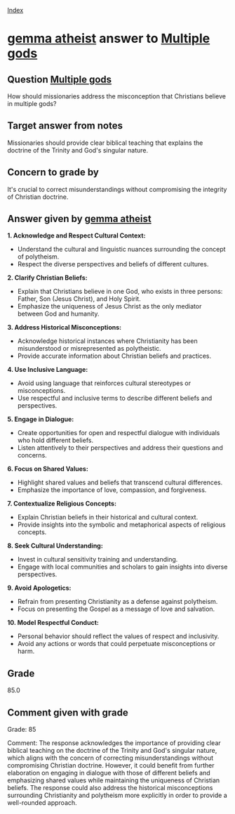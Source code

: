 
[Index](../../index.md)
# [gemma atheist](../../answering_models/gemma_atheist.md) answer to [Multiple gods](../../questions/Multiple_gods.md)

## Question [Multiple gods](../../questions/Multiple_gods.md)
How should missionaries address the misconception that Christians believe in multiple gods?

## Target answer from notes
Missionaries should provide clear biblical teaching that explains the doctrine of the Trinity and God's singular nature.

## Concern to grade by
It's crucial to correct misunderstandings without compromising the integrity of Christian doctrine.

## Answer given by [gemma atheist](../../answering_models/gemma_atheist.md)
**1. Acknowledge and Respect Cultural Context:**

* Understand the cultural and linguistic nuances surrounding the concept of polytheism.
* Respect the diverse perspectives and beliefs of different cultures.


**2. Clarify Christian Beliefs:**

* Explain that Christians believe in one God, who exists in three persons: Father, Son (Jesus Christ), and Holy Spirit.
* Emphasize the uniqueness of Jesus Christ as the only mediator between God and humanity.


**3. Address Historical Misconceptions:**

* Acknowledge historical instances where Christianity has been misunderstood or misrepresented as polytheistic.
* Provide accurate information about Christian beliefs and practices.


**4. Use Inclusive Language:**

* Avoid using language that reinforces cultural stereotypes or misconceptions.
* Use respectful and inclusive terms to describe different beliefs and perspectives.


**5. Engage in Dialogue:**

* Create opportunities for open and respectful dialogue with individuals who hold different beliefs.
* Listen attentively to their perspectives and address their questions and concerns.


**6. Focus on Shared Values:**

* Highlight shared values and beliefs that transcend cultural differences.
* Emphasize the importance of love, compassion, and forgiveness.


**7. Contextualize Religious Concepts:**

* Explain Christian beliefs in their historical and cultural context.
* Provide insights into the symbolic and metaphorical aspects of religious concepts.


**8. Seek Cultural Understanding:**

* Invest in cultural sensitivity training and understanding.
* Engage with local communities and scholars to gain insights into diverse perspectives.


**9. Avoid Apologetics:**

* Refrain from presenting Christianity as a defense against polytheism.
* Focus on presenting the Gospel as a message of love and salvation.


**10. Model Respectful Conduct:**

* Personal behavior should reflect the values of respect and inclusivity.
* Avoid any actions or words that could perpetuate misconceptions or harm.

## Grade
85.0

## Comment given with grade
Grade: 85

Comment: The response acknowledges the importance of providing clear biblical teaching on the doctrine of the Trinity and God's singular nature, which aligns with the concern of correcting misunderstandings without compromising Christian doctrine. However, it could benefit from further elaboration on engaging in dialogue with those of different beliefs and emphasizing shared values while maintaining the uniqueness of Christian beliefs. The response could also address the historical misconceptions surrounding Christianity and polytheism more explicitly in order to provide a well-rounded approach.
